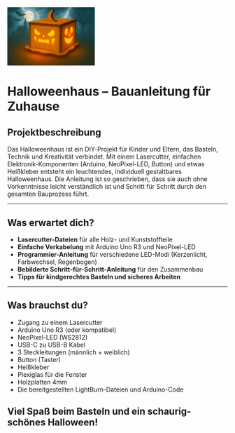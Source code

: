 <img src="Bilder/AI_Werbebild.png" alt="Bild Haus" width="200">





# Halloweenhaus – Bauanleitung für Zuhause

## Projektbeschreibung

Das Halloweenhaus ist ein DIY-Projekt für Kinder und Eltern, das Basteln, Technik und Kreativität verbindet. Mit einem Lasercutter, einfachen Elektronik-Komponenten (Arduino, NeoPixel-LED, Button) und etwas Heißkleber entsteht ein leuchtendes, individuell gestaltbares Halloweenhaus. Die Anleitung ist so geschrieben, dass sie auch ohne Vorkenntnisse leicht verständlich ist und Schritt für Schritt durch den gesamten Bauprozess führt.

---

## Was erwartet dich?

- **Lasercutter-Dateien** für alle Holz- und Kunststoffteile
- **Einfache Verkabelung** mit Arduino Uno R3 und NeoPixel-LED
- **Programmier-Anleitung** für verschiedene LED-Modi (Kerzenlicht, Farbwechsel, Regenbogen)
- **Bebilderte Schritt-für-Schritt-Anleitung** für den Zusammenbau
- **Tipps für kindgerechtes Basteln und sicheres Arbeiten**

---

## Was brauchst du?

- Zugang zu einem Lasercutter
- Arduino Uno R3 (oder kompatibel)
- NeoPixel-LED (WS2812)
- USB-C zu USB-B Kabel
- 3 Steckleitungen (männlich + weiblich)
- Button (Taster)
- Heißkleber
- Plexiglas für die Fenster
- Holzplatten 4mm
- Die bereitgestellten LightBurn-Dateien und Arduino-Code



## Viel Spaß beim Basteln und ein schaurig-schönes Halloween!
